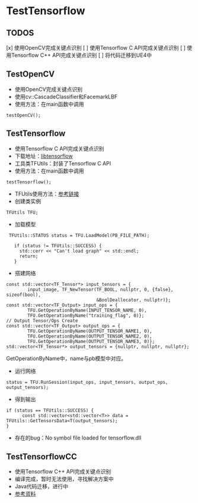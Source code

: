 # TestTensorflow

## TODOS
[x] 使用OpenCV完成关键点识别
[ ] 使用Tensorflow C API完成关键点识别
[ ] 使用Tensorflow C++ API完成关键点识别
[ ] 将代码迁移到UE4中

## TestOpenCV
- 使用OpenCV完成关键点识别
- 使用cv::CascadeClassifier和FacemarkLBF
- 使用方法：在main函数中调用
```
testOpenCV();
```

## TestTensorflow
- 使用Tensorflow C API完成关键点识别
- 下载地址：[libtensorflow](https://tensorflow.google.cn/install/lang_c)
- 工具类TFUtils：封装了Tensorflow C API
- 使用方法：在main函数中调用
```
testTensorflow();
```
- TFUtils使用方法：[参考链接](http://www.liuxiao.org/2018/12/tensorflow-c-api-%e4%bb%8e%e8%ae%ad%e7%bb%83%e5%88%b0%e9%83%a8%e7%bd%b2%ef%bc%9a%e4%bd%bf%e7%94%a8-c-api-%e8%bf%9b%e8%a1%8c%e9%a2%84%e6%b5%8b%e5%92%8c%e9%83%a8%e7%bd%b2/)
 - 创建类实例
```
TFUtils TFU;
```
 - 加载模型
```
 TFUtils::STATUS status = TFU.LoadModel(PB_FILE_PATH);

   if (status != TFUtils::SUCCESS) {
     std::cerr << "Can't load graph" << std::endl;
     return;
   }
```
 - 搭建网络
```
const std::vector<TF_Tensor*> input_tensors = {
        input_image, TF_NewTensor(TF_BOOL, nullptr, 0, {false}, sizeof(bool),
                                  &BoolDeallocator, nullptr)};
const std::vector<TF_Output> input_ops = {
        TFU.GetOperationByName(INPUT_TENSOR_NAME, 0),
        TFU.GetOperationByName("training_flag", 0)};
// Output Tensor/Ops Create
const std::vector<TF_Output> output_ops = {
        TFU.GetOperationByName(OUTPUT_TENSOR_NAME1, 0),
        TFU.GetOperationByName(OUTPUT_TENSOR_NAME2, 0),
        TFU.GetOperationByName(OUTPUT_TENSOR_NAME3, 0)};
std::vector<TF_Tensor*> output_tensors = {nullptr, nullptr, nullptr};
```
GetOperationByName中，name与pb模型中对应。
 - 运行网络
```
status = TFU.RunSession(input_ops, input_tensors, output_ops, output_tensors);
```
 - 得到输出
```
if (status == TFUtils::SUCCESS) {
      const std::vector<std::vector<T>> data = TFUtils::GetTensorsData<T(output_tensors);
}
```
- 存在的bug：No symbol file loaded for tensorflow.dll

## TestTensorflowCC
- 使用Tensorflow C++ API完成关键点识别
- 编译完成，暂时无法使用，寻找解决方案中
- Java代码迁移，进行中
- [参考资料](http://www.liuxiao.org/2018/10/tensorflow-c-%e4%bb%8e%e8%ae%ad%e7%bb%83%e5%88%b0%e9%83%a8%e7%bd%b23%ef%bc%9a%e4%bd%bf%e7%94%a8-keras-%e8%ae%ad%e7%bb%83%e5%92%8c%e9%83%a8%e7%bd%b2-cnn/)